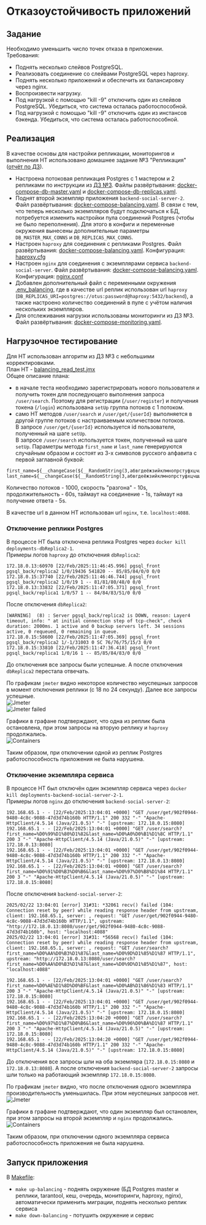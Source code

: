# Отказоустойчивость приложений

## Задание

Необходимо уменьшить число точек отказа в приложении.  
Требования:
- Поднять несколько слейвов PostgreSQL.
- Реализовать соединение со слейвами PostgreSQL через haproxy.
- Поднять несколько приложений и обеспечить их балансировку через nginx.
- Воспроизвести нагрузку.
- Под нагрузкой с помощью "kill -9" отключить один из слейвов PostgreSQL. Убедиться, что система осталась работоспособной.
- Под нагрузкой с помощью "kill -9" отключить один из инстансов бэкенда. Убедиться, что система осталась работоспособной.

## Реализация

В качестве основы для настройки репликации, мониторингов и выполнения НТ использовано домашнее задание №3 "Репликация" ([отчёт по ДЗ](../replication/report.md)).

- Настроена потоковая репликация Postgres с 1 мастером и 2 репликами по инструкции из [ДЗ №3](../replication/report.md#потоковая-репликация-с-1-мастером-и-2-репликами). Файлы развёртывания: [docker-compose-db-master.yaml](../deployments/docker-compose-db-master.yaml) и [docker-compose-db-replicas.yaml](../deployments/docker-compose-db-replicas.yaml).
- Поднят второй экземпляр приложения `backend-social-server-2`. Файл развёртывания: [docker-compose-balancing.yaml](../deployments/docker-compose-balancing.yaml). В связи с тем, что теперь несколько экземпляров будут подключаться к БД, потребуется изменить настройки пула соединений Postgres (чтобы не было переполнения). Для этого в конфиги и переменные окружения вынесены дополнительные параметры `DB_MASTER_MAX_CONNS` и `DB_REPLICAS_MAX_CONNS`.
- Настроен `haproxy` для соединения с репликами Postgres. Файл развёртывания: [docker-compose-balancing.yaml](../deployments/docker-compose-balancing.yaml). Конфигурация: [haproxy.cfg](../deployments/balancing/haproxy/haproxy.cfg)
- Настроен `nginx` для соединения с экземплярами сервиса `backend-social-server`. Файл развёртывания: [docker-compose-balancing.yaml](../deployments/docker-compose-balancing.yaml). Конфигурация: [nginx.conf](../deployments/balancing/nginx/nginx.conf)
- Добавлен дополнительный файл с переменными окружения [.env_balancing](../deployments/.env_balancing), где в качестве url реплик использован url `haproxy` (`DB_REPLICAS_URI=postgres://otus:password@haproxy:5432/backend`), а также настроено количество соединений в пуле с учётом наличия нескольких экземпляров.
- Для отслеживания нагрузки использованы мониторинги из ДЗ №3. Файл развёртывания: [docker-compose-monitoring.yaml](../deployments/docker-compose-monitoring.yaml).

## Нагрузочное тестирование

Для НТ использован алгоритм из ДЗ №3 с небольшими корректировками.  
План НТ - [balancing_read_test.jmx](balancing_read_test.jmx)  
Общее описание плана:
- в начале теста необходимо зарегистрировать нового пользователя и получить токен для последующего выполнения запроса `/user/search`. Поэтому для регистрации (`/user/register`) и получения токена (`/login`) использована `setUp` группа потоков с 1 потоком.
- само НТ методов `/user/search` и `/user/get/{userId}` выполняется в другой группе потоков с настраиваемым количеством потоков.  
В запросе `/user/get/{userId}` используется id пользователя, полученный на шаге `setUp`.  
В запросе `/user/search` используется токен, полученный на шаге `setUp`. Параметры метода `first_name` и `last_name` генерируются случайным образом и состоят из 3-х символов русского алфавита с первой заглавной буквой:
```
first_name=${__changeCase(${__RandomString(3,абвгдеёжзийклмнопрстуфхцчшщъыьэюя,firstName)},CAPITALIZE,)}
last_name=${__changeCase(${__RandomString(3,абвгдеёжзийклмнопрстуфхцчшщъыьэюя,lastName)},CAPITALIZE,)}
```
Количество потоков - 1000, скорость "разгона" - 10s, продолжительность - 60s, таймаут на соединение - 1s, таймаут на получение ответа - 5s.

В качестве url в данном НТ использован url `nginx`, т.е. `localhost:4088`.

### Отключение реплики Postgres

В процессе НТ была отключена реплика Postgres через `docker kill deployments-dbReplica2-1`.  
Примеры логов `haproxy` до отключения `dbReplica2`:
```
172.18.0.13:60970 [22/Feb/2025:11:46:45.996] pgsql_front pgsql_back/replica2 1/0/19436 541820 -- 85/85/84/0/0 0/0
172.18.0.15:37740 [22/Feb/2025:11:46:46.744] pgsql_front pgsql_back/replica2 1/0/19 1 -- 81/81/80/48/0 0/0
172.18.0.13:33832 [22/Feb/2025:11:47:05.371] pgsql_front pgsql_back/replica1 1/0/57 1 -- 84/84/83/51/0 0/0
```

После отключения `dbReplica2`:
```
[WARNING]  (8) : Server pgsql_back/replica2 is DOWN, reason: Layer4 timeout, info: " at initial connection step of tcp-check", check duration: 2000ms. 1 active and 0 backup servers left. 34 sessions active, 0 requeued, 0 remaining in queue.
172.18.0.15:58600 [22/Feb/2025:11:47:05.369] pgsql_front pgsql_back/replica2 1/-1/31003 0 SC 76/76/75/15/3 0/0
172.18.0.15:33810 [22/Feb/2025:11:47:36.418] pgsql_front pgsql_back/replica1 1/0/16 1 -- 85/85/84/83/0 0/0
```

До отключения все запросы были успешные. А после отключения `dbReplica2` перестала отвечать.

По графикам `jmeter` видно некоторое количество неуспешных запросов в момент отключения реплики (с 18 по 24 секунду). Далее все запросы успешные.  
![Jmeter](kill_postgres/jmeter.png)  
![Jmeter failed](kill_postgres/jmeter_failed.png)

Графики в графане подтверждают, что одна из реплик была остановлена, при этом запросы на вторую реплику и `haproxy` продолжались.  
![Containers](kill_postgres/containers.png)

Таким образом, при отключении одной из реплик Postgres работоспособность приложения не была нарушена.

### Отключение экземпляра сервиса

В процессе НТ был отключён один экземпляр сервиса через `docker kill deployments-backend-social-server-2-1`.  
Примеры логов `nginx` до отключения `backend-social-server-2`:
```
192.168.65.1 - - [22/Feb/2025:13:04:01 +0000] "GET /user/get/902f0944-9480-4c8c-9088-47d3d74b160b HTTP/1.1" 200 332 "-" "Apache-HttpClient/4.5.14 (Java/21.0.5)" "-" [upstream: 172.18.0.15:8080]
192.168.65.1 - - [22/Feb/2025:13:04:01 +0000] "GET /user/search?first_name=%D0%99%D1%80%D1%82&last_name=%D0%A0%D0%B1%D1%8C HTTP/1.1" 200 3 "-" "Apache-HttpClient/4.5.14 (Java/21.0.5)" "-" [upstream: 172.18.0.13:8080]
192.168.65.1 - - [22/Feb/2025:13:04:01 +0000] "GET /user/get/902f0944-9480-4c8c-9088-47d3d74b160b HTTP/1.1" 200 332 "-" "Apache-HttpClient/4.5.14 (Java/21.0.5)" "-" [upstream: 172.18.0.13:8080]
192.168.65.1 - - [22/Feb/2025:13:04:01 +0000] "GET /user/search?first_name=%D0%91%D0%B3%D0%B6&last_name=%D0%97%D0%B8%D1%84 HTTP/1.1" 200 3 "-" "Apache-HttpClient/4.5.14 (Java/21.0.5)" "-" [upstream: 172.18.0.15:8080]
```

После отключения `backend-social-server-2`:
```
2025/02/22 13:04:01 [error] 31#31: *32061 recv() failed (104: Connection reset by peer) while reading response header from upstream, client: 192.168.65.1, server: , request: "GET /user/get/902f0944-9480-4c8c-9088-47d3d74b160b HTTP/1.1", upstream: "http://172.18.0.13:8080/user/get/902f0944-9480-4c8c-9088-47d3d74b160b", host: "localhost:4088"
2025/02/22 13:04:01 [error] 31#31: *56568 recv() failed (104: Connection reset by peer) while reading response header from upstream, client: 192.168.65.1, server: , request: "GET /user/search?first_name=%D0%AA%D0%B3%D1%87&last_name=%D0%9D%D1%85%D1%87 HTTP/1.1", upstream: "http://172.18.0.13:8080/user/search?first_name=%D0%AA%D0%B3%D1%87&last_name=%D0%9D%D1%85%D1%87", host: "localhost:4088"

192.168.65.1 - - [22/Feb/2025:13:04:01 +0000] "GET /user/search?first_name=%D0%AE%D1%8D%D0%BF&last_name=%D0%AB%D1%86%D1%83 HTTP/1.1" 200 3 "-" "Apache-HttpClient/4.5.14 (Java/21.0.5)" "-" [upstream: 172.18.0.15:8080]
192.168.65.1 - - [22/Feb/2025:13:04:01 +0000] "GET /user/get/902f0944-9480-4c8c-9088-47d3d74b160b HTTP/1.1" 200 332 "-" "Apache-HttpClient/4.5.14 (Java/21.0.5)" "-" [upstream: 172.18.0.15:8080]
192.168.65.1 - - [22/Feb/2025:13:04:20 +0000] "GET /user/search?first_name=%D0%97%D1%87%D0%B6&last_name=%D0%96%D0%BA%D1%87 HTTP/1.1" 200 3 "-" "Apache-HttpClient/4.5.14 (Java/21.0.5)" "-" [upstream: 172.18.0.15:8080]
192.168.65.1 - - [22/Feb/2025:13:04:20 +0000] "GET /user/get/902f0944-9480-4c8c-9088-47d3d74b160b HTTP/1.1" 200 332 "-" "Apache-HttpClient/4.5.14 (Java/21.0.5)" "-" [upstream: 172.18.0.15:8080]
```

До отключения все запросы шли на оба экземляра (`172.18.0.15:8080` и `172.18.0.13:8080`). А после отключения `backend-social-server-2` запросы шли только на работающий экземпляр `172.18.0.15:8080`.

По графикам `jmeter` видно, что после отключения одного экземпляра производительность уменьшилась. При этом неуспешных запросов нет. 
![Jmeter](kill_service/jmeter.png)  

Графики в графане подтверждают, что один экземпляр был остановлен, при этом запросы на второй экземпляр и `nginx` продолжались.  
![Containers](kill_service/containers.png)

Таким образом, при отключении одного экземпляра сервиса работоспособность приложения не была нарушена.

## Запуск приложения
В [Makefile](../Makefile):
- `make up-balancing` - поднять окружение (БД Postgres master и реплики, tarantool, кеш, очередь, мониторинги, haproxy, nginx), автоматически применить миграции, поднять несколько реплик сервиса
- `make down-balancing` - потушить окружение и сервис

